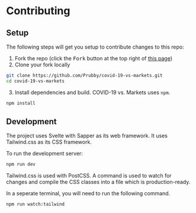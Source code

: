 # Contributing

## Setup

The following steps will get you setup to contribute changes to this repo:

1. Fork the repo (click the <kbd>Fork</kbd> button at the top right of [this page](https://github.com/Prubby/covid-19-vs-markets))
2. Clone your fork locally

```bash
git clone https://github.com/Prubby/covid-19-vs-markets.git
cd covid-19-vs-markets
```

3. Install dependencies and build. COVID-19 vs. Markets uses `npm`.

```bash
npm install
```

## Development

The project uses Svelte with Sapper as its web framework. It uses Tailwind.css as its CSS framework.

To run the development server:

```bash
npm run dev
```

Tailwind.css is used with PostCSS. A command is used to watch for changes and compile the CSS classes into a file which is production-ready.

In a seperate terminal, you will need to run the following command.

```bash
npm run watch:tailwind
```

